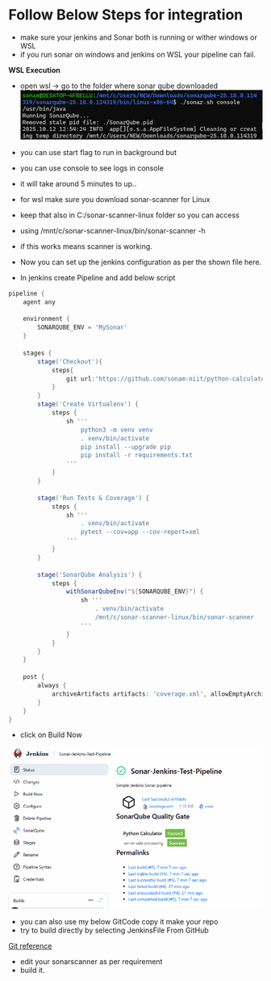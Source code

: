 # Follow Below Steps for integration

- make sure your jenkins and Sonar both is running or wither windows or WSL
- if you run sonar on windows and jenkins on WSL your pipeline can fail.

**WSL Execution**

- open wsl -> go to the folder where sonar qube downloaded
![start sonar](images/start-sonar.png)

- you can use start flag to run in background but
- you can use console to see logs in console

- it will take around 5 minutes to up..

- for wsl make sure you download sonar-scanner for Linux
- keep that also in C:/sonar-scanner-linux folder so you can access
- using /mnt/c/sonar-scanner-linux/bin/sonar-scanner -h
- if this works means scanner is working.

- Now you can set up the jenkins configuration as per the shown file here.

- In jenkins create Pipeline and add below script
```groovy
pipeline {
    agent any

    environment {
        SONARQUBE_ENV = 'MySonar'
    }

    stages {
        stage('Checkout'){
            steps{
                git url:'https://github.com/sonam-niit/python-calculator-sonar.git',branch:'main'
            }
        }
        stage('Create Virtualenv') {
            steps {
                sh '''
                    python3 -m venv venv
                    . venv/bin/activate
                    pip install --upgrade pip
                    pip install -r requirements.txt
                '''
            }
        }

        stage('Run Tests & Coverage') {
            steps {
                sh '''
                    . venv/bin/activate
                    pytest --cov=app --cov-report=xml
                '''
            }
        }

        stage('SonarQube Analysis') {
            steps {
                withSonarQubeEnv("${SONARQUBE_ENV}") {
                    sh '''
                        . venv/bin/activate
                        /mnt/c/sonar-scanner-linux/bin/sonar-scanner
                    '''
                }
            }
        }
    }

    post {
        always {
            archiveArtifacts artifacts: 'coverage.xml', allowEmptyArchive: true
        }
    }
}
```
- click on Build Now

![Output Screenshot](images/pipeline-output.png)

- you can also use my below GitCode copy it make your repo
- try to build directly by selecting JenkinsFile From GitHub

[Git reference](https://github.com/sonam-niit/python-calculator-sonar.git)
- edit your sonarscanner as per requirement
- build it.
